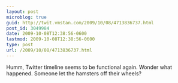 ```yaml
---
layout: post
microblog: true
guid: http://twit.vmstan.com/2009/10/08/4713836737.html
post_id: 3049984
date: 2009-10-08T12:38:56-0600
lastmod: 2009-10-08T12:38:56-0600
type: post
url: /2009/10/08/4713836737.html
---
```

Humm, Twitter timeline seems to be functional again. Wonder what happened. Someone let the hamsters off their wheels?
